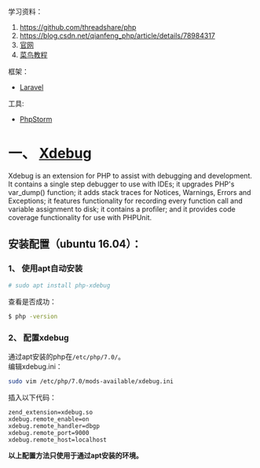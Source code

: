 学习资料：  
1. https://github.com/threadshare/php  
2. https://blog.csdn.net/qianfeng_php/article/details/78984317
3. [官网](https://www.php.net/)
4. [菜鸟教程](http://www.runoob.com/php/php-tutorial.html)


框架：  
* [Laravel](https://laravel.com/)

工具:  
* [PhpStorm](https://www.jetbrains.com/zh/phpstorm/specials/phpstorm/phpstorm.html?utm_source=baidu&utm_medium=cpc&utm_campaign=cn-bai-br-phpstorm-ex-pc&utm_content=phpstorm-prue&utm_term=phpstorm&gclid=CJncwbbKv-ECFYYAXAod0SoGXA&gclsrc=ds)  


# 一、 [Xdebug](https://xdebug.org/)  
Xdebug is an extension for PHP to assist with debugging and development. It contains a single step debugger to use with IDEs; it upgrades PHP's var_dump() function; it adds stack traces for Notices, Warnings, Errors and Exceptions; it features functionality for recording every function call and variable assignment to disk; it contains a profiler; and it provides code coverage functionality for use with PHPUnit.   
## 安装配置（ubuntu 16.04）：
### 1、 使用apt自动安装
```sh
# sudo apt install php-xdebug
```
查看是否成功：  
```sh
$ php -version
```
### 2、 配置xdebug
通过apt安装的php在`/etc/php/7.0/`。  
编辑xdebug.ini：  
```sh
sudo vim /etc/php/7.0/mods-available/xdebug.ini
```
插入以下代码：  
```
zend_extension=xdebug.so
xdebug.remote_enable=on
xdebug.remote_handler=dbgp
xdebug.remote_port=9000
xdebug.remote_host=localhost
```
**以上配置方法只使用于通过apt安装的环境。**  
